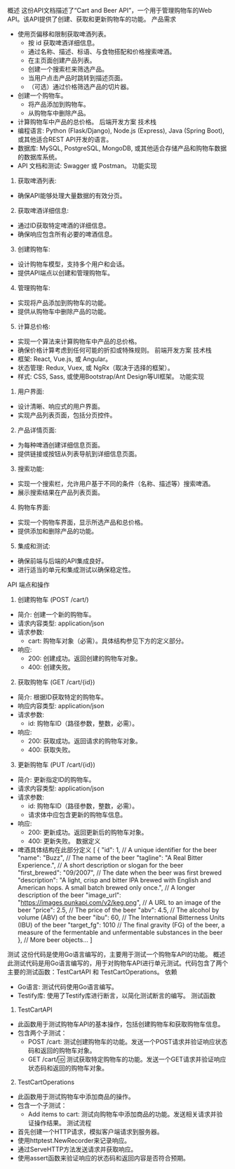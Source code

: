 概述
这份API文档描述了“Cart and Beer API”，一个用于管理购物车的Web API。该API提供了创建、获取和更新购物车的功能。
产品需求
- 使用页偏移和限制获取啤酒列表。  
  - 按 id 获取啤酒详细信息。
  - 通过名称、描述、标语、与食物搭配和价格搜索啤酒。
  - 在主页面创建产品列表。  
  - 创建一个搜索栏来筛选产品。
  - 当用户点击产品时跳转到描述页面。  
  - （可选）通过价格筛选产品的切片器。
- 创建一个购物车。  
  - 将产品添加到购物车。  
  - 从购物车中删除产品。  
- 计算购物车中产品的总价格。
后端开发方案
技术栈
- 编程语言: Python (Flask/Django), Node.js (Express), Java (Spring Boot), 或其他适合REST API开发的语言。
- 数据库: MySQL, PostgreSQL, MongoDB, 或其他适合存储产品和购物车数据的数据库系统。
- API 文档和测试: Swagger 或 Postman。
功能实现
1. 获取啤酒列表:
  - 确保API能够处理大量数据的有效分页。
2. 获取啤酒详细信息:
  - 通过ID获取特定啤酒的详细信息。
  - 确保响应包含所有必要的啤酒信息。
3. 创建购物车:
  - 设计购物车模型，支持多个用户和会话。
  - 提供API端点以创建和管理购物车。
4. 管理购物车:
  - 实现将产品添加到购物车的功能。
  - 提供从购物车中删除产品的功能。
5. 计算总价格:
  - 实现一个算法来计算购物车中产品的总价格。
  - 确保价格计算考虑到任何可能的折扣或特殊规则。
前端开发方案
技术栈
- 框架: React, Vue.js, 或 Angular。
- 状态管理: Redux, Vuex, 或 NgRx（取决于选择的框架）。
- 样式: CSS, Sass, 或使用Bootstrap/Ant Design等UI框架。
功能实现
1. 用户界面:
  - 设计清晰、响应式的用户界面。
  - 实现产品列表页面，包括分页控件。
2. 产品详情页面:
  - 为每种啤酒创建详细信息页面。
  - 提供链接或按钮从列表导航到详细信息页面。
3. 搜索功能:
  - 实现一个搜索栏，允许用户基于不同的条件（名称、描述等）搜索啤酒。
  - 展示搜索结果在产品列表页面。
4. 购物车界面:
  - 实现一个购物车界面，显示所选产品和总价格。
  - 提供添加和删除产品的功能。
5. 集成和测试:
  - 确保前端与后端的API集成良好。
  - 进行适当的单元和集成测试以确保稳定性。

API 端点和操作
1. 创建购物车 (POST /cart/)
  - 简介: 创建一个新的购物车。
  - 请求内容类型: application/json
  - 请求参数:
    - cart: 购物车对象（必需）。具体结构参见下方的定义部分。
  - 响应:
    - 200: 创建成功。返回创建的购物车对象。
    - 400: 创建失败。
2. 获取购物车 (GET /cart/{id})
  - 简介: 根据ID获取特定的购物车。
  - 响应内容类型: application/json
  - 请求参数:
    - id: 购物车ID（路径参数，整数，必需）。
  - 响应:
    - 200: 获取成功。返回请求的购物车对象。
    - 400: 获取失败。
3. 更新购物车 (PUT /cart/{id})
  - 简介: 更新指定ID的购物车。
  - 请求内容类型: application/json
  - 请求参数:
    - id: 购物车ID（路径参数，整数，必需）。
    - 请求体中应包含更新的购物车信息。
  - 响应:
    - 200: 更新成功。返回更新后的购物车对象。
    - 400: 更新失败。
数据定义
- 啤酒具体结构在此部分定义
[
    {
        "id": 1, // A unique identifier for the beer
        "name": "Buzz", // The name of the beer
        "tagline": "A Real Bitter Experience.", // A short description or slogan for the beer
        "first_brewed": "09/2007", // The date when the beer was first brewed
        "description": "A light, crisp and bitter IPA brewed with English and American hops. A small batch brewed only once.", // A longer description of the beer
        "image_url": "https://images.punkapi.com/v2/keg.png", // A URL to an image of the beer
        "price": 2.5, // The price of the beer
        "abv": 4.5, // The alcohol by volume (ABV) of the beer
        "ibu": 60, // The International Bitterness Units (IBU) of the beer
        "target_fg": 1010 // The final gravity (FG) of the beer, a measure of the fermentable and unfermentable substances in the beer
    },
    // More beer objects...
]

测试
这份代码是使用Go语言编写的，主要用于测试一个购物车API的功能。
概述
此测试代码是用Go语言编写的，用于对购物车API进行单元测试。代码包含了两个主要的测试函数：TestCartAPI 和 TestCartOperations。
依赖
- Go语言: 测试代码使用Go语言编写。
- Testify库: 使用了Testify库进行断言，以简化测试断言的编写。
测试函数
1. TestCartAPI
  - 此函数用于测试购物车API的基本操作，包括创建购物车和获取购物车信息。
  - 包含两个子测试：
    - POST /cart: 测试创建购物车的功能。发送一个POST请求并验证响应状态码和返回的购物车对象。
    - GET /cart/:id: 测试获取特定购物车的功能。发送一个GET请求并验证响应状态码和返回的购物车对象。
2. TestCartOperations
  - 此函数用于测试购物车中添加商品的操作。
  - 包含一个子测试：
    - Add items to cart: 测试向购物车中添加商品的功能。发送相关请求并验证操作结果。
测试流程
- 首先创建一个HTTP请求，模拟客户端请求到服务器。
- 使用httptest.NewRecorder来记录响应。
- 通过ServeHTTP方法发送请求并获取响应。
- 使用assert函数来验证响应的状态码和返回内容是否符合预期。


